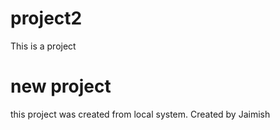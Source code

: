 # project2
This is a project

# new project

this project was created from local system.
Created by Jaimish
